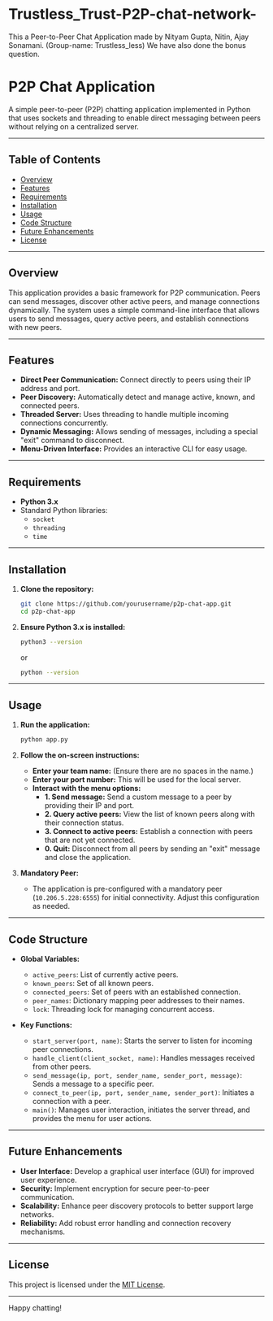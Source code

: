 # Trustless_Trust-P2P-chat-network-
This a Peer-to-Peer Chat Application made by Nityam Gupta, Nitin, Ajay Sonamani. (Group-name: Trustless_less)
We have also done the bonus question.

# P2P Chat Application

A simple peer-to-peer (P2P) chatting application implemented in Python that uses sockets and threading to enable direct messaging between peers without relying on a centralized server.

---

## Table of Contents

- [Overview](#overview)
- [Features](#features)
- [Requirements](#requirements)
- [Installation](#installation)
- [Usage](#usage)
- [Code Structure](#code-structure)
- [Future Enhancements](#future-enhancements)
- [License](#license)

---

## Overview

This application provides a basic framework for P2P communication. Peers can send messages, discover other active peers, and manage connections dynamically. The system uses a simple command-line interface that allows users to send messages, query active peers, and establish connections with new peers.

---

## Features

- **Direct Peer Communication:** Connect directly to peers using their IP address and port.
- **Peer Discovery:** Automatically detect and manage active, known, and connected peers.
- **Threaded Server:** Uses threading to handle multiple incoming connections concurrently.
- **Dynamic Messaging:** Allows sending of messages, including a special "exit" command to disconnect.
- **Menu-Driven Interface:** Provides an interactive CLI for easy usage.

---

## Requirements

- **Python 3.x**
- Standard Python libraries:
  - `socket`
  - `threading`
  - `time`

---

## Installation

1. **Clone the repository:**

   ```bash
   git clone https://github.com/yourusername/p2p-chat-app.git
   cd p2p-chat-app
   ```

2. **Ensure Python 3.x is installed:**

   ```bash
   python3 --version
   ```

   or

   ```bash
   python --version
   ```

---

## Usage

1. **Run the application:**

   ```bash
   python app.py
   ```

2. **Follow the on-screen instructions:**

   - **Enter your team name:** (Ensure there are no spaces in the name.)
   - **Enter your port number:** This will be used for the local server.
   - **Interact with the menu options:**
     - **1. Send message:** Send a custom message to a peer by providing their IP and port.
     - **2. Query active peers:** View the list of known peers along with their connection status.
     - **3. Connect to active peers:** Establish a connection with peers that are not yet connected.
     - **0. Quit:** Disconnect from all peers by sending an "exit" message and close the application.

3. **Mandatory Peer:**
   - The application is pre-configured with a mandatory peer (`10.206.5.228:6555`) for initial connectivity. Adjust this configuration as needed.

---

## Code Structure

- **Global Variables:**
  - `active_peers`: List of currently active peers.
  - `known_peers`: Set of all known peers.
  - `connected_peers`: Set of peers with an established connection.
  - `peer_names`: Dictionary mapping peer addresses to their names.
  - `lock`: Threading lock for managing concurrent access.

- **Key Functions:**
  - `start_server(port, name)`: Starts the server to listen for incoming peer connections.
  - `handle_client(client_socket, name)`: Handles messages received from other peers.
  - `send_message(ip, port, sender_name, sender_port, message)`: Sends a message to a specific peer.
  - `connect_to_peer(ip, port, sender_name, sender_port)`: Initiates a connection with a peer.
  - `main()`: Manages user interaction, initiates the server thread, and provides the menu for user actions.

---

## Future Enhancements

- **User Interface:** Develop a graphical user interface (GUI) for improved user experience.
- **Security:** Implement encryption for secure peer-to-peer communication.
- **Scalability:** Enhance peer discovery protocols to better support large networks.
- **Reliability:** Add robust error handling and connection recovery mechanisms.

---

## License

This project is licensed under the [MIT License](LICENSE).

---

Happy chatting!




